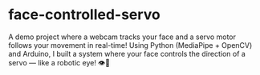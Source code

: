 # face-controlled-servo
A demo project where a webcam tracks your face and a servo motor follows your movement in real-time! Using Python (MediaPipe + OpenCV) and Arduino, I built a system where your face controls the direction of a servo — like a robotic eye! 👁️🤖
